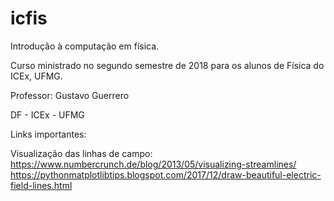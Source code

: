 # icfis
Introdução à computação em física.

Curso ministrado no segundo semestre de 2018 para os alunos de Física do ICEx, UFMG. 

Professor: Gustavo Guerrero

DF - ICEx - UFMG

Links importantes:

Visualização das linhas de campo:
https://www.numbercrunch.de/blog/2013/05/visualizing-streamlines/
https://pythonmatplotlibtips.blogspot.com/2017/12/draw-beautiful-electric-field-lines.html
